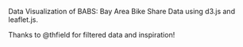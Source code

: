 Data Visualization of BABS: Bay Area Bike Share Data using d3.js and leaflet.js.

Thanks to @thfield for filtered data and inspiration!
